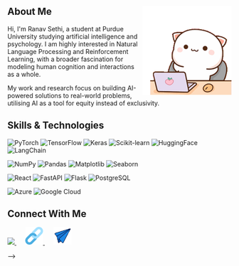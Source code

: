## About Me <img align="right" src="./cat.gif" width="200" />

Hi, I'm Ranav Sethi, a student at Purdue University studying artificial intelligence and psychology. I am highly interested in Natural Language Processing and Reinforcement Learning, with a broader fascination for modeling human cognition and interactions as a whole.

My work and research focus on building AI-powered solutions to real-world problems, utilising AI as a tool for equity instead of exclusivity.


 ## Skills & Technologies

<!-- ML -->
![PyTorch](https://img.shields.io/badge/PyTorch-81A1C1?style=for-the-badge&logo=pytorch&logoColor=white)
![TensorFlow](https://img.shields.io/badge/TensorFlow-81A1C1?style=for-the-badge&logo=tensorflow&logoColor=white)
![Keras](https://img.shields.io/badge/Keras-81A1C1?style=for-the-badge&logo=keras&logoColor=white)
![Scikit-learn](https://img.shields.io/badge/scikit--learn-81A1C1?style=for-the-badge&logo=scikit-learn&logoColor=white)
![HuggingFace](https://img.shields.io/badge/HuggingFace-81A1C1?style=for-the-badge)
![LangChain](https://img.shields.io/badge/LangChain-81A1C1?style=for-the-badge)

<!-- Data Science -->
![NumPy](https://img.shields.io/badge/NumPy-88C0D0?style=for-the-badge&logo=numpy&logoColor=white)
![Pandas](https://img.shields.io/badge/Pandas-88C0D0?style=for-the-badge&logo=pandas&logoColor=white)
![Matplotlib](https://img.shields.io/badge/Matplotlib-88C0D0?style=for-the-badge)
![Seaborn](https://img.shields.io/badge/Seaborn-88C0D0?style=for-the-badge)

<!-- Web & Backend -->
![React](https://img.shields.io/badge/React-5E81AC?style=for-the-badge&logo=react&logoColor=black)
![FastAPI](https://img.shields.io/badge/FastAPI-5E81AC?style=for-the-badge&logo=fastapi&logoColor=white)
![Flask](https://img.shields.io/badge/Flask-5E81AC?style=for-the-badge&logo=flask&logoColor=white)
![PostgreSQL](https://img.shields.io/badge/PostgreSQL-5E81AC?style=for-the-badge&logo=postgresql&logoColor=white)

<!-- Cloud -->
![Azure](https://img.shields.io/badge/Azure-4C566A?style=for-the-badge&logo=microsoftazure&logoColor=white)
![Google Cloud](https://img.shields.io/badge/Google_Cloud-4C566A?style=for-the-badge&logo=google-cloud&logoColor=white)

## Connect With Me
<a href="https://linkedin.com/in/ranavsethi" style="margin-right: 20px;">
  <img src="./linkedin (1).png" width="40px">
</a>
<a href="https://ranavsethi.com" style="margin-right: 20px;">
  <img src="./link.png" width="40px">
</a>
<a href="mailto:ranavsethi18@gmail.com">
  <img src="./paper-plane.png" width="40px">
</a>

-->
